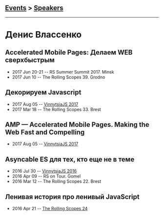## [Events](../README.md) > [Speakers](../speakers.md)
---

# Денис Влассенко

## Accelerated Mobile Pages: Делаем WEB сверхбыстрым
- 2017 Jun 20-21 -- RS Summer Summit 2017. Minsk    
- 2017 Jun 10 -- The Rolling Scopes 39. Grodno    
## Декорируем Javascript
- 2017 Aug 05 -- [VinnytsiaJS 2017](https://www.youtube.com/watch?v=I9O25eXZGh4)    
- 2017 Mar 18 -- The Rolling Scopes 33. Brest    
## AMP — Accelerated Mobile Pages. Making the Web Fast and Compelling
- 2017 Aug 05 -- [VinnytsiaJS 2017](https://www.youtube.com/watch?v=GDN2j3vHtJI)    
## Asyncable ES для тех, кто еще не в теме
- 2016 Jul 30 -- [VinnytsiaJS 2016](https://www.youtube.com/watch?v=ocaV1zZZcAs)    
- 2016 Apr 09 -- RS on Tour. Gomel    
- 2016 Mar 12 -- The Rolling Scopes 22. Brest    
## Ленивая история про ленивый JavaScript
- 2016 Apr 21 -- [The Rolling Scopes 24](https://www.youtube.com/watch?v=svwtrFf-aEo)    
